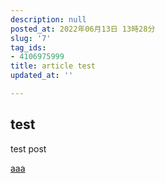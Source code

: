 ```yaml
---
description: null
posted_at: 2022年06月13日 13時28分
slug: '7'
tag_ids:
- 4106975999
title: article test
updated_at: ''

---
```

## test

test post

[aaa](/)